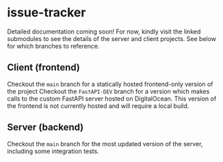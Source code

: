 # issue-tracker
Detailed documentation coming soon! For now, kindly visit the linked submodules to see the details of the server and client projects. 
See below for which branches to reference. 

## Client (frontend)
Checkout the `main` branch for a statically hosted frontend-only version of the project
Checkout the `FastAPI-DEV` branch for a version which makes calls to the custom FastAPI server hosted on DigitalOcean. 
This version of the frontend is not currently hosted and will require a local build.

## Server (backend)
Checkout the `main` branch for the most updated version of the server, including some integration tests.

